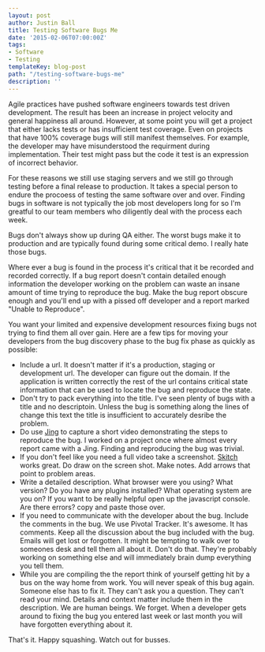 ```yaml
---
layout: post
author: Justin Ball
title: Testing Software Bugs Me
date: '2015-02-06T07:00:00Z'
tags:
- Software
- Testing
templateKey: blog-post
path: "/testing-software-bugs-me"
description: ''
---
```


<p>Agile practices have pushed software engineers towards test driven development. The result has been an increase
in project velocity and general happiness all around. However, at some point you will get a project that either
lacks tests or has insufficient test coverage. Even on projects that have 100% coverage bugs will still manifest
themselves. For example, the developer may have misunderstood the requirment during implementation. Their test
might pass but the code it test is an expression of incorrect behavior.</p>

<p>For these reasons we still use staging servers and we still go through testing before a final release to 
production. It takes a special person to endure the procoess of testing the same software over and over. 
Finding bugs in software is not typically the job most developers long for so I'm greatful to our team
members who diligently deal with the process each week.</p>

<p>Bugs don't always show up during QA either. The worst bugs make it to production and are typically found
during some critical demo. I really hate those bugs.</p>

<p>Where ever a bug is found in the process it's critical that it be recorded and recorded correctly.
  If a bug report doesn't contain detailed enough information the developer working on the problem can waste
  an insane amount of time trying to reproduce the bug. Make the bug report obscure enough and you'll end up with a
  pissed off developer and a report marked "Unable to Reproduce".
</p>

<p>You want your limited and expensive development resources fixing bugs not trying to find them all over gain. 
Here are a few tips for moving your developers from the bug discovery phase to the bug fix phase as quickly as
possible:</p>

<ul>
  <li>Include a url. It doesn't matter if it's a production, staging or development url. The developer can
  figure out the domain. If the application is written correctly the rest of the url contains critical state
  information that can be used to locate the bug and reproduce the state.</li>
  <li>Don't try to pack everything into the title. I've seen plenty of bugs with a title and no descriptoin. Unless the 
  bug is something along the lines of change this text the title is insufficient to accurately desribe the problem.</li>
  <li>Do use <a href="http://www.techsmith.com/jing.html">Jing</a> to capture a short video demonstrating the steps to
    reproduce the bug. I worked on a project once where almost every report came with a Jing. Finding and reproducing
    the bug was trivial.</li>
  <li>If you don't feel like you need a full video take a screenshot. <a href="https://evernote.com/skitch/">Skitch</a> 
    works great. Do draw on the screen shot. Make notes. Add arrows that point to problem areas.
  </li>
  <li>Write a detailed description. What browser were you using? What version? Do you have any plugins installed?
  What operating system are you on? If you want to be really helpful open up the javascript console. Are there errors?
  copy and paste those over.
  </li>
  <li>If you need to communicate with the developer about the bug. Include the comments in the bug. We use Pivotal Tracker.
  It's awesome. It has comments. Keep all the discussion about the bug included with the bug. Emails will get lost or forgotten.
  It might be tempting to walk over to someones desk and tell them all about it. Don't do that. They're probably working on 
  something else and will immediately brain dump everything you tell them.
  </li>
  <li>
    While you are compiling the the report think of yourself getting hit by a bus on the way home from work. You will
    never speak of this bug again. Someone else has to fix it. They can't ask you a question. They can't read your mind.
    Details and context matter include them in the description. We are human beings. We forget. When a developer gets around
    to fixing the bug you entered last week or last month you will have forgotten everything about it.
  </li>
</ul>

<p>That's it. Happy squashing. Watch out for busses.</p>
